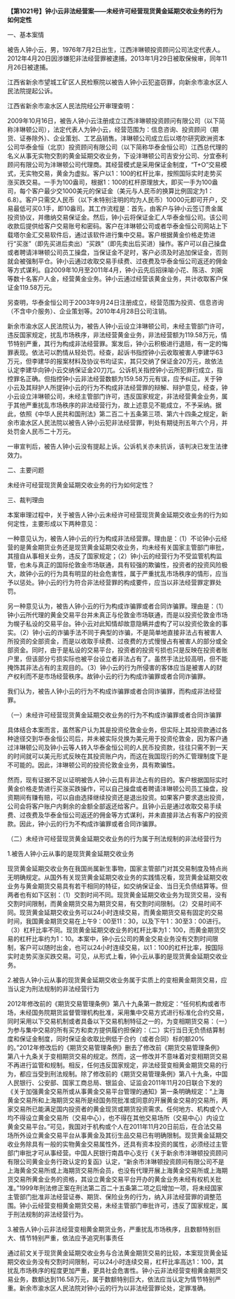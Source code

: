 **【第1021号】钟小云非法经营案——未经许可经营现货黄金延期交收业务的行为如何定性**

一、基本案情

被告人钟小云，男，1976年7月2日出生，江西沣琳顿投资顾问公司法定代表人。2012年4月20日因涉嫌犯非法经营罪被逮捕，2013年1月29日被取保候审，同年11月26日被逮捕。

江西省新余市望城工矿区人民检察院以被告人钟小云犯盗窃罪，向新余市渝水区人民法院提起公诉。

江西省新余市渝水区人民法院经公开审理查明：

2009年10月16日，被告人钟小云注册成立江西沣琳顿投资顾问有限公司（以下简称沣琳顿公司），法定代表人为钟小云，经营范围为：信息咨询、投资顾问（期货、证券除外）、企业策划、工艺品销售。沣琳顿公司成立后以塔尔研究欧洲资本公司华泰金恒（北京）投资顾问有限公司（以下简称华泰金恒公司）江西总代理的名义从事无实物交割的黄金延期交收业务，下设沣琳顿公司吉安分公司、分宜泰利顾问有限公司为沣琳顿公司代理商。其经营模式是采用保证金制度，“T+O”交易模式，无实物交易，黄金为虚拟。客户以1：100的杠杆比率，按照国际实时走势买涨买跌交易。一手为100盎司，根据1：100的杠杆原理放大，即买一手为100盎司，每个客户最少交1000美元的保证金（美元与人民币的换算比例固定为1：6.8）。客户只需交人民币（以下未特别注明的均为人民币）10000元即可开户，交易最低可买0.1手，即10盎司。其工作流程是：首先，由客户与钟小云签订贵金属投资协议，并缴纳交易保证金。然后，钟小云将保证金汇人华泰金恒公司。该公司收款后提供给客户交易账号和密码。客户在沣琳顿公司或者华泰金恒公司网站上下载塔尔金汇交易软件后，通过该软件进行集中交易。客户根据黄金价格走势进行“买涨”（即先买进后卖出）“买跌”（即先卖出后买进）操作。客户可以自己操盘或者聘请沣琳顿公司员工操盘，当保证金不足时，客户必须及时追加保证金，否则就会被强制平仓。钟小云通过收取交易手续费、过夜费及华泰金恒公司返还的佣金等方式谋利。自2009年10月至2011年4月，钟小云先后招徕喻小花、陈洁、刘婉等数十名客户人金，经营黄金业务。钟小云通过经营该黄金业务，共计收取客户保证金119.58万元。

另查明，华泰金恒公司于2003年9月24日注册成立，经营范围为投资、信息咨询（不含中介服务）、企业策划等。2010年4月28日公司注销。

新余市渝水区人民法院认为，被告人钟小云设立沣琳顿公司，未经主管部门许可，违反国家规定，扰乱市场秩序，非法经营黄金业务，非法经营额为119.58万元，情节特别严重，其行为构成非法经营罪。案发后，钟小云积极进行退赔，有一定的悔罪表现。依法可以酌情从轻处罚。经查，起诉书指控钟小云收取被害人李建华63万元，但李建华的报案材料及协议书均证实，其只交纳了保证金20万元，故依法认定李建华向钟小云交纳保证金20刀兀。公诉机关指控钟小云所犯罪行成立，指控罪名正确。但指控钟小云非法经营数额为159.58万元有误，应予纠正。关于钟小云及其辩护人所提钟小云的行为不构成非法经营罪的辩解、辩护意见，经查，钟小云设立沣琳顿公司，未经主管部门许可，违反国家规定，非法经营黄金业务，属于其他严重扰乱市场秩序的非法经营行为，故上述意见不能成立，不予采纳。据此，依照《中华人民共和国刑法》第二百二十五条第三项、第六十四条之规定，新余市渝水区人民法院以被告人钟小云犯非法经营罪，判处有期徒刑五年六个月，并处罚金人民币二十万元。

一审宣判后，被告人钟小云没有提起上诉。公诉机关亦未抗诉，该判决已发生法律效力。

二、主要问题

未经许可经营现货黄金延期交收业务的行为如何定性？

三、裁判理由

本案审理过程中，关于被告人钟小云未经许可经营现货黄金延期交收业务的行为如何定性，主要形成以下两种意见：

一种意见认为，被告人钟小云的行为构成非法经营罪。理由是：（1）不论钟小云经营的是黄金期货业务还是现货黄金延期交收业务，均未经有关国家主管部门审批，其擅自从事相关业务，违反了国家规定；（2）钟小云的经营行为不受监管机构监管，也未与真正的国际伦敦金市场联通，具有较强的欺骗性，投资者的投资风险极大，故钟小云的行为具有明显的社会危害性，属于严重扰乱市场秩序的情形，应当予以惩处。钟小云的行为符合非法经营罪的构成要件，应当以非法经营罪定罪处罚。

另一种意见认为，被告人钟小云的行为构成诈骗罪或者合同诈骗罪。理由是：（1）钟小云所代理的黄金交易平台并未真正与伦敦金市场联通，而是以投资伦敦金市场为幌子私设的交易平台。钟小云对此知情却故意隐瞒并虚构了可以投资伦敦金的事实。（2）钟小云的诈骗手法不同于典型的诈骗，不是简单地直接非法占有被害人所投资的全部资金，而是以收取手续费、过夜费的方式慢慢占有被害人的部分或全部资金。同时，由于是私设的交易平台，投资者的投资亏损也只是反映在投资者账户里，但该部分亏损实际也被平台设立者非法占有了。虽然手法比较高明，但不能掩饰其非法占有的主观目的。（3）钟小云的行为所侵害的客体应当是被害人的财产权利而不是市场经营秩序。故钟小云的行为构成诈骗罪或者合同诈骗罪。

我们认为，被告人钟小云的行为不构成诈骗罪或者合同诈骗罪，而构成非法经营罪。

（一）未经许可经营现货黄金延期交收业务的行为不构成诈骗罪或者合同诈骗罪

具体结合本案而言，虽然客户认为其是投资伦敦金业务，但实际上其投资款通过各种途径交到华泰金恒公司后，并未被实际兑换为美元用于投资伦敦金，因为客户通过沣琳顿公司及钟小云等人转入华泰金恒公司的人民币投资款，往往只需不到一天的时间就可以美元形式反映在其投资账户内，而这在我国现行的外汇管理制度下是不可能的。因此，沣琳顿公司的投资伦敦金业务，具有欺骗性。

然而，现有证据不足以证明被告人钟小云具有非法占有的目的。客户根据国际实时黄金价格走势进行买涨买跌操作，可以自己操盘或者聘请沣琳顿公司员工操盘，投资期间有赚有赔，可以自由选择继续投资还是退出投资。如果客户要求退出投资，公司会将客户账户内剩余的金额全部返还给客户。且钟小云是通过收取交易手续费、过夜费及华泰金恒公司返还的佣金等方式谋利，并未直接非法占有客户的投资款。因此，钟小云的行为不构成诈骗罪或者合同诈骗罪。

（二）未经许可经营现货黄金延期交收业务的行为属于刑法规制的非法经营行为

1.被告人钟小云从事的是现货黄金延期交收业务

现货黄金延期交收业务在我国尚属新生事物，国家主管部门对其交易制度及特点尚无明确规定。从国外有关现货黄金延期交收业务的实践情况看，现货黄金延期交收业务与黄金期货交易具有若干相同的特征，如交纳保证金、当日无负债结算等。但两者也有如下区别：（1）交割时间不同。现货黄金延期交收业务为现货交易，没有交割时间限制，而黄金期货交易为期货交易，有交割时间限制。（2）交易时间不同。现货黄金延期交收业务可以24小时连续交易，而黄金期货交易有固定的交易时间，我国黄金期货交易在上午9：00至11：30，以及下午1：30至3：00进行。（3）杠杆比率不同。现货黄金延期交收业务的杠杆比率为1：100，而黄金期货交易的杠杆比率约为1：10。本案中，钟小云公司的黄金交易业务没有交割时间限制，客户可以随时出金，也可以24小时连续交易，以1：100的杠杆比率，按国际实时走势买涨买跌交易。可见，从形式上看，钟小云从事的是现货黄金延期交收业务。

2.被告人钟小云从事的现货黄金延期交收业务属于实质上的变相黄金期货交易，应当认定为刑法规制的非法经营行为

2012年修改前的《期货交易管理条例》第八十九条第一款规定：“任何机构或者市场，未经国务院期货监督管理机构批准，采用集中交易方式进行标准化合约交易，同时采用以下交易机制或者具备以下交易机制特征之一的，为变相期货交易：（一）为参与集中交易的所有买方和卖方提供履约担保的：（二）实行当日无负债结算制度和保证金制度，同时保证金收取比例低于合约（或者合同）标的额20%的。”2012年修改后的《期货交易管理条例》删去了修改前《期货交易管理条例》第八十九条关于变相期货交易的规定。然而，这一修改并不意味着对变相期货交易不再进行监管和规制。相反，任何违反国家规定，非法经营变相黄金期货交易的行为，都应当受到刑法规制。除了修改前的《期货交易管理条例》第八十九条，中国人民银行、公安部、国家工商总局、银监会、证监会2011年11月20日联合下发的《关于加强黄金交易所或从事黄金交易平台管理的通知》第一条明确规定：“上海黄金交易所和上海期货交易所是经国务院批准或同意的开展黄金交易的交易所，两家交易所已能满足国内投资者的黄金现货或期货投资需求。任何地方、机构或个人均不得设立黄金交易所（交易中心），也不得在其他交易场所（交易中心）内设立黄金交易平台。”可见，我国对于机构或个人在2011年11月20日前后，在合法交易场所外设立黄金交易平台从事黄金及其衍生品交易已有明确限制。现货黄金延期交收业务除具有一般的实物黄金交易属性外，还具有资本投资的属性，必须经过主管部门审批才可从事经营。中国人民银行南昌中心支行《关于新余市沣琳顿投资顾问有限公司黄金业务行政认定的复函》认定，“新余市沣琳顿投资顾问有限公司不是上海黄金交易所或上海期货交易所会员，也没有代理开展上海黄金交易所或上海期货交易所黄金业务的资格，其设立黄金交易平台开办的黄金业务未经有权机关批准。”1999年刑法修正案在刑法第二百二十五条第二项之后增加一项，将未经国家主管部门批准非法经营证券、期货、保险业务的行为，纳入非法经营罪的调整范围。钟小云经营变相黄金期货交易，未经主管部门审批许可，违反了国家规定，属于刑法规制的非法经营行为。

3.被告人钟小云非法经营变相黄金期货业务，严重扰乱市场秩序，且数额特别巨大、情节特别严重，依法应予追究刑事责任

通过前文关于现货黄金延期交收业务与合法黄金期货交易的比较，本案现货黄金延期交收业务没有交割时间限制，可以24小时连续交易，杠杆比率高达1：100，其扰乱市场秩序的程度更加严重，更具社会危害性。钟小云非法经营变相黄金期货交易业务，数额达到116.58万元，属于数额特别巨大，依法应当认定为情节特别严重。新余市渝水区人民法院对钟小云的行为以非法经营罪论处，定罪准确。